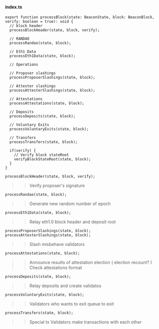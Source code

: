 #### index.ts
>
	export function processBlock(state: BeaconState, block: BeaconBlock, verify: boolean = true): void {
	  // block header
	  processBlockHeader(state, block, verify);

	  // RANDAO
	  processRandao(state, block);

	  // Eth1 Data
	  processEth1Data(state, block);

	  // Operations

	  // Proposer slashings
	  processProposerSlashings(state, block);

	  // Attester slashings
	  processAttesterSlashings(state, block);

	  // Attestations
	  processAttestations(state, block);

	  // Deposits
	  processDeposits(state, block);

	  // Voluntary Exits
	  processVoluntaryExits(state, block);

	  // Transfers
	  processTransfers(state, block);

	  if(verify) {
		// Verify block stateRoot
		verifyBlockStateRoot(state, block);
	  }
	}
>>
	processBlockHeader(state, block, verify);
>> Verify proposer's signature

	processRandao(state, block);
>> Generate new random number of epoch
>> 
	processEth1Data(state, block);
>> Relay eth1.0 block header and deposit root
>> 
	processProposerSlashings(state, block);
	processAttesterSlashings(state, block);
>> Slash misbehave validators
>> 
	processAttestations(state, block);
>> Announce results of attestation election ( election recount? )
>> Check attestations format
>> 
	processDeposits(state, block);
>> Relay deposits and create validatos
>> 
	processVoluntaryExits(state, block);
>>Validators who wants to exit queue to exit
>>
	processTransfers(state, block);
>> Special tx
>> Validators make transactions with each other
